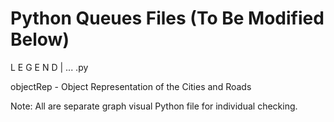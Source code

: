 # Python Queues Files (To Be Modified Below)

L E G E N D | ... .py

objectRep - Object Representation of the Cities and Roads

Note: All are separate graph visual Python file for individual checking.